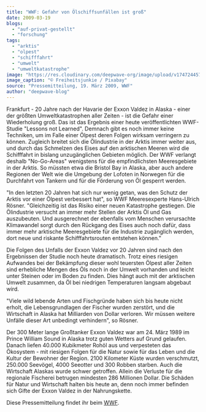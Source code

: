```yaml
---
title: "WWF: Gefahr von Ölschiffsunfällen ist groß"
date: 2009-03-19
blogs: 
  - "auf-privat-gestellt"
  - "forschung"
tags: 
  - "arktis"
  - "olpest"
  - "schifffahrt"
  - "umwelt"
  - "umweltkatastrophe"
image: "https://res.cloudinary.com/deepwave-org/image/upload/v1747244576/deepwave.org/ship-5562741_1920.jpg"
image_caption: "© Freiheitsjunkie / Pixabay"
source: "Pressemitteilung, 19. März 2009, WWF"
author: "deepwave-blog"
---
```


Frankfurt - 20 Jahre nach der Havarie der Exxon Valdez in Alaska - einer der größten Umweltkatastrophen aller Zeiten - ist die Gefahr einer Wiederholung groß. Das ist das Ergebnis einer heute veröffentlichten WWF-Studie "Lessons not Learned". Demnach gibt es noch immer keine Techniken, um im Falle einer Ölpest deren Folgen wirksam verringern zu können. Zugleich breitet sich die Ölindustrie in der Arktis immer weiter aus, und durch das Schmelzen des Eises auf den arktischen Meeren wird die Schifffahrt in bislang unzugänglichen Gebieten möglich. Der WWF verlangt deshalb "No-Go-Areas" wenigstens für die empfindlichsten Meeresgebiete in der Arktis. So müssten etwa die Bristol Bay in Alaska, aber auch andere Regionen der Welt wie die Umgebung der Lofoten in Norwegen für die Durchfahrt von Tankern und für die Förderung von Öl gesperrt werden.

"In den letzten 20 Jahren hat sich nur wenig getan, was den Schutz der Arktis vor einer Ölpest verbessert hat", so WWF Meeresexperte Hans-Ulrich Rösner. "Gleichzeitig ist das Risiko einer neuen Katastrophe gestiegen. Die Ölindustrie versucht an immer mehr Stellen der Arktis Öl und Gas auszubeuten. Und ausgerechnet der ebenfalls vom Menschen verursachte Klimawandel sorgt durch den Rückgang des Eises auch noch dafür, dass immer mehr arktische Meeresgebiete für die Industrie zugänglich werden, dort neue und riskante Schifffahrtsrouten entstehen können."

Die Folgen des Unfalls der Exxon Valdez vor 20 Jahren sind nach den Ergebnissen der Studie noch heute dramatisch. Trotz eines riesigen Aufwandes bei der Bekämpfung dieser wohl teuersten Ölpest aller Zeiten sind erhebliche Mengen des Öls noch in der Umwelt vorhanden und leicht unter Steinen oder im Boden zu finden. Dies hängt auch mit der arktischen Umwelt zusammen, da Öl bei niedrigen Temperaturen langsam abgebaut wird.

"Viele wild lebende Arten und Fischgründe haben sich bis heute nicht erholt, die Lebensgrundlagen der Fischer wurden zerstört, und die Wirtschaft in Alaska hat Milliarden von Dollar verloren. Wir müssen weitere Unfälle dieser Art unbedingt verhindern", so Rösner.

Der 300 Meter lange Großtanker Exxon Valdez war am 24. März 1989 im Prince William Sound in Alaska trotz guten Wetters auf Grund gelaufen. Danach liefen 40.000 Kubikmeter Rohöl aus und verpesteten das Ökosystem - mit riesigen Folgen für die Natur sowie für das Leben und die Kultur der Bewohner der Region. 2100 Kilometer Küste wurden verschmutzt, 250.000 Seevögel, 4000 Seeotter und 300 Robben starben. Auch die Wirtschaft Alaskas wurde schwer getroffen. Allein die Verluste für die regionale Fischerei betrugen mindesten 286 Millionen Dollar. Die Schäden für Natur und Wirtschaft halten bis heute an, denn noch immer befinden sich Gifte der Exxon Valdez in der Nahrungskette.

Diese Pressemitteilung findet ihr beim [WWF](https://www.wwf.de/).
